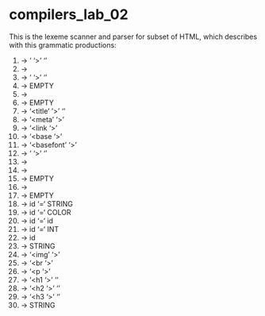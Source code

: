 compilers_lab_02
================
This is the lexeme scanner and parser for subset of HTML, which describes with this grammatic productions:

1. <HTML> -> ‘<html’ <Parameters> ‘>’ <WebpageBody> ‘</html>’
2. <WebpageBody> -> <Head><Body> 
3. <Head> -> ‘<head’ <Parameters> ‘>’ <HeadItems> ‘</head>’
4. <Head> -> EMPTY
5. <HeadItems> -> <HeadItem><HeadItems> 
6. <HeadItems> -> EMPTY
7. <HeadItem> -> ‘<title’ <Parameters> ’>’ <Content> ‘</title>’ 
8. <HeadItem> -> ‘<meta’ <Parameters> ‘>’ 
9. <HeadItem> -> ‘<link <Parameters> ‘>’ 
10. <HeadItem> -> ‘<base <Parameters> ‘>’ 
11. <HeadItem> -> ‘<basefont’ <Parameters> ‘>’ 
12. <Body> -> ‘<body’ <Parameters> ‘>’ <Content> ‘</body>’ 
13. <Content> -> <Tag><Content> 
14. <Content> -> <Word><Content> 
15. <Content> -> EMPTY 
16. <Parameters> -> <Parameter><Parameters> 
17. <Parameters> -> EMPTY 
18. <Parameter> -> id ‘=‘ STRING 
19. <Parameter> -> id ‘=‘ COLOR 
20. <Parameter> -> id ‘=‘ id 
21. <Parameter> -> id ‘=‘ INT
22. <Parameter> -> id
23. <Parameter> -> STRING
24. <Tag> -> ‘<img’ <Parameters> ‘>’ 
25. <Tag> -> ‘<br <Parameters> ‘>’ 
26. <Tag> -> ‘<p <Parameters> ‘>’ 
27. <Tag> -> ‘<h1 <Parameters> ‘>’ <Content> ‘</h1>’ 
28. <Tag> -> ‘<h2 <Parameters> ‘>’ <Content> ‘</h2>’ 
29. <Tag> -> ‘<h3 <Parameters> ‘>’ <Content> ‘</h3>’ 
30. <Word> -> STRING 
